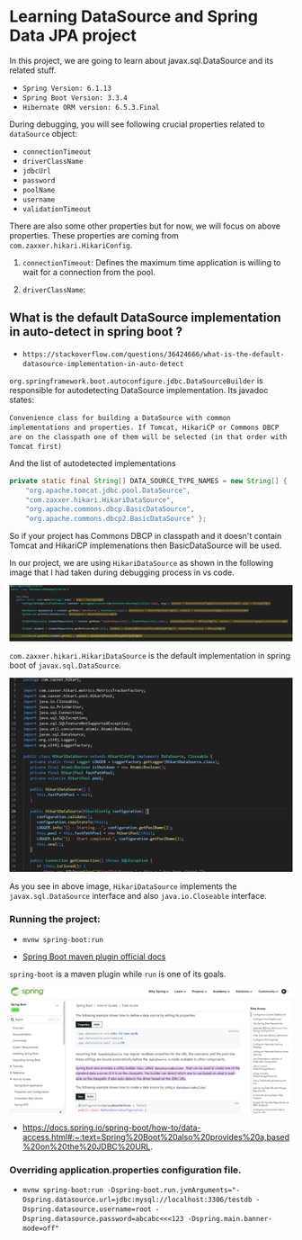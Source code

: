 # Learning DataSource and Spring Data JPA project

In this project, we are going to learn about javax.sql.DataSource and its related stuff.

- `Spring Version: 6.1.13`
- `Spring Boot Version: 3.3.4`
- `Hibernate ORM version: 6.5.3.Final`

During debugging, you will see following crucial properties related to `dataSource` object:

- `connectionTimeout`
- `driverClassName`
- `jdbcUrl`
- `password`
- `poolName`
- `username`
- `validationTimeout`

There are also some other properties but for now, we will focus on above properties. These properties are coming from `com.zaxxer.hikari.HikariConfig`.

1. `connectionTimeout`: Defines the maximum time application is willing to wait for a connection from the pool.

2. `driverClassName`: 




## What is the default DataSource implementation in auto-detect in spring boot ? 

- `https://stackoverflow.com/questions/36424666/what-is-the-default-datasource-implementation-in-auto-detect`


`org.springframework.boot.autoconfigure.jdbc.DataSourceBuilder` is responsible for autodetecting DataSource implementation. Its javadoc states:

`Convenience class for building a DataSource with common implementations and properties. If Tomcat, HikariCP or Commons DBCP are on the classpath one of them will be selected (in that order with Tomcat first)`

And the list of autodetected implementations

```java
private static final String[] DATA_SOURCE_TYPE_NAMES = new String[] {
    "org.apache.tomcat.jdbc.pool.DataSource",
    "com.zaxxer.hikari.HikariDataSource",
    "org.apache.commons.dbcp.BasicDataSource",
    "org.apache.commons.dbcp2.BasicDataSource" };
```

So if your project has Commons DBCP in classpath and it doesn't contain Tomcat and HikariCP implemenations then BasicDataSource will be used.

In our project, we are using `HikariDataSource` as shown in the following image that I had taken during debugging process in vs code.

![Debugging process image](images/image.png)


`com.zaxxer.hikari.HikariDataSource` is the default implementation in spring boot of `javax.sql.DataSource`.

![HikariDataSource](images/image3.png)

As you see in above image, `HikariDataSource` implements the `javax.sql.DataSource` interface and also `java.io.Closeable` interface.


### Running the project:

- `mvnw spring-boot:run`

- [Spring Boot maven plugin official docs](https://docs.spring.io/spring-boot/maven-plugin/using.html#using)

`spring-boot` is a maven plugin while `run` is one of its goals.

![Spring Boot Data Access Docs Image](images/image2.png)

- https://docs.spring.io/spring-boot/how-to/data-access.html#:~:text=Spring%20Boot%20also%20provides%20a,based%20on%20the%20JDBC%20URL.



### Overriding application.properties configuration file.

- `mvnw spring-boot:run -Dspring-boot.run.jvmArguments="-Dspring.datasource.url=jdbc:mysql://localhost:3306/testdb -Dspring.datasource.username=root -Dspring.datasource.password=abcabc<<<123 -Dspring.main.banner-mode=off"`